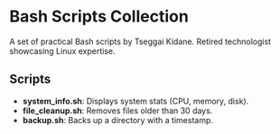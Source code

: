 # Bash Scripts Collection
A set of practical Bash scripts by Tseggai Kidane. 
Retired technologist showcasing Linux expertise.

## Scripts
- **system_info.sh**: Displays system stats (CPU, memory, disk).
- **file_cleanup.sh**: Removes files older than 30 days.
- **backup.sh**: Backs up a directory with a timestamp.
